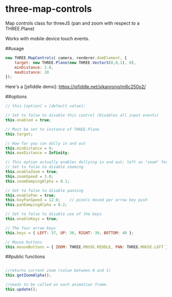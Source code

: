 # three-map-controls
Map controls class for threeJS (pan and zoom with respect to a THREE.Plane)

Works with mobile device touch events.

##usage

```javascript
new THREE.MapControls( camera, renderer.domElement, {
    target: new THREE.Plane(new THREE.Vector3(0,0,1), 0),
    minDistance: 2.0,
    maxDistance: 20
});
```

Here's a [jsfiddle demo]: https://jsfiddle.net/sikanrong/m8c250o2/


##options

```javascript
// this.[option] = [default value];

// Set to false to disable this control (Disables all input events)
this.enabled = true;

// Must be set to instance of THREE.Plane
this.target;

// How far you can dolly in and out
this.minDistance = 0;
this.maxDistance = Infinity;

// This option actually enables dollying in and out; left as "zoom" for backwards compatibility.
// Set to false to disable zooming
this.enableZoom = true;
this.zoomSpeed = 3.0;
this.zoomDampingAlpha = 0.1;

// Set to false to disable panning
this.enablePan = true;
this.keyPanSpeed = 12.0;	// pixels moved per arrow key push
this.panDampingAlpha = 0.2;

// Set to false to disable use of the keys
this.enableKeys = true;

// The four arrow keys
this.keys = { LEFT: 37, UP: 38, RIGHT: 39, BOTTOM: 40 };

// Mouse buttons
this.mouseButtons = { ZOOM: THREE.MOUSE.MIDDLE, PAN: THREE.MOUSE.LEFT };

```

##public functions
```javascript

//returns current zoom (value between 0 and 1)
this.getZoomAlpha();

//needs to be called on each animation frame.
this.update();

```